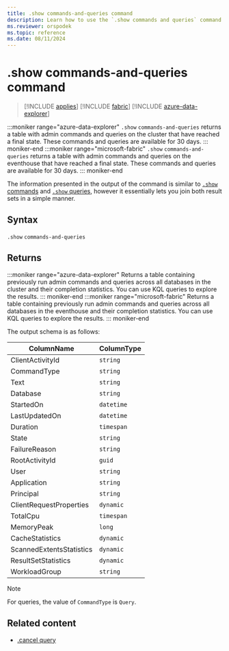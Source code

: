 ```yaml
---
title: .show commands-and-queries command
description: Learn how to use the `.show commands and queries` command to view a table with admin commands and queries that have reached a final state.
ms.reviewer: orspodek
ms.topic: reference
ms.date: 08/11/2024
---
```

# .show commands-and-queries command

> [!INCLUDE [applies](../includes/applies-to-version/applies.md)] [!INCLUDE [fabric](../includes/applies-to-version/fabric.md)] [!INCLUDE [azure-data-explorer](../includes/applies-to-version/azure-data-explorer.md)]

:::moniker range="azure-data-explorer"
`.show` `commands-and-queries` returns a table with admin commands and queries on the cluster that have reached a final state. These commands and queries are available for 30 days.
::: moniker-end
:::moniker range="microsoft-fabric"
`.show` `commands-and-queries` returns a table with admin commands and queries on the eventhouse that have reached a final state. These commands and queries are available for 30 days.
::: moniker-end

The information presented in the output of the command is similar to [`.show` commands](show-commands.md)
and [`.show` queries](show-queries-command.md), however it essentially lets you join both result sets in a simple manner.

## Syntax

`.show` `commands-and-queries`

## Returns

:::moniker range="azure-data-explorer"
Returns a table containing previously run admin commands and queries across all databases in the cluster and their completion statistics. You can use KQL queries to explore the results.
::: moniker-end
:::moniker range="microsoft-fabric"
Returns a table containing previously run admin commands and queries across all databases in the eventhouse and their completion statistics. You can use KQL queries to explore the results.
::: moniker-end

The output schema is as follows:

| ColumnName               | ColumnType |
|--------------------------|------------|
| ClientActivityId         | `string` |
| CommandType              | `string` |
| Text                     | `string` |
| Database                 | `string` |
| StartedOn                | `datetime` |
| LastUpdatedOn            | `datetime` |
| Duration                 | `timespan` |
| State                    | `string` |
| FailureReason            | `string` |
| RootActivityId           | `guid` |
| User                     | `string` |
| Application              | `string` |
| Principal                | `string` |
| ClientRequestProperties  | `dynamic` |
| TotalCpu                 | `timespan` |
| MemoryPeak               | `long` |
| CacheStatistics          | `dynamic` |
| ScannedExtentsStatistics | `dynamic` |
| ResultSetStatistics      | `dynamic` |
| WorkloadGroup            | `string` |

> [!NOTE]
> For queries, the value of `CommandType` is `Query`.

## Related content

* [.cancel query](cancel-query-command.md)
